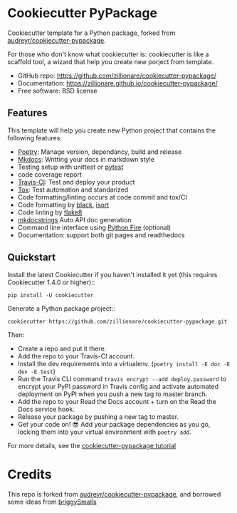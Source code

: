 # Cookiecutter PyPackage

Cookiecutter template for a Python package, forked from [audreyr/cookiecutter-pypackage](https://github.com/audreyr/cookiecutter-pypackage).

For those who don't know what cookiecutter is: cookiecutter is like a scaffold tool, a wizard that help you create new porject from template.

* GitHub repo: https://github.com/zillionare/cookiecutter-pypackage/
* Documentation: https://zillionare.github.io/cookiecutter-pypackage/
* Free software: BSD license

## Features

This template will help you create new Python project that contains the following features:

* [Poetry](https://python-poetry.org/): Manage version, dependancy, build and release
* [Mkdocs](https://www.mkdocs.org): Writting your docs in markdown style
* Testing setup with unittest or [pytest](https://pytest.org)
* code coverage report
* [Travis-CI](https://www.travis-ci.com/): Test and deploy your product
* [Tox](https://tox.readthedocs.io): Test automation and standarized
* Code formatting/linting occurs at code commit and tox/CI
* Code formatting by [black](https://github.com/psf/black), [isort](https://github.com/PyCQA/isort)
* Code linting by [flake8](https://github.com/PyCQA/flake8)
* [mkdocstrings](https://mkdocstrings.github.io/) Auto API doc generation
* Command line interface using [Python Fire](https://github.com/google/python-fire) (optional)
* Documentation: support both git pages and readthedocs

## Quickstart

Install the latest Cookiecutter if you haven't installed it yet (this requires
Cookiecutter 1.4.0 or higher)::

    pip install -U cookiecutter

Generate a Python package project::

    cookiecutter https://github.com/zillionare/cookiecutter-pypackage.git

Then:

* Create a repo and put it there.
* Add the repo to your Travis-CI account.
* Install the dev requirements into a virtualenv. (``poetry install -E doc -E dev -E test``)
* Run the Travis CLI command `travis encrypt --add deploy.password` to encrypt your PyPI password in Travis config
  and activate automated deployment on PyPI when you push a new tag to master branch.
* Add the repo to your Read the Docs account + turn on the Read the Docs service hook.
* Release your package by pushing a new tag to master.
* Get your code on! 😎 Add your package dependencies as you go, locking them into your virtual environment with ``poetry add``.

For more details, see the [cookiecutter-pypackage tutorial](https://zillionare.github.io/cookiecutter-pypackage/tutorial.html)

# Credits

This repo is forked from [audreyr/cookiecutter-pypackage](https://github.com/audreyr/cookiecutter-pypackage), and borrowed some ideas from [briggySmalls](https://github.com/briggySmalls/cookiecutter-pypackage)
